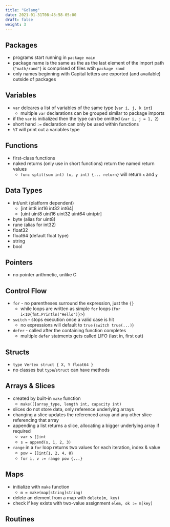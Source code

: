 ```yaml
---
title: "Golang"
date: 2021-01-31T08:43:58-05:00
draft: false
weight: 3
---
```



## Packages
- programs start running in `package main`
- package name is the same as the as the last element of the import path (`"math/rand"`) is comprised of files wtih `package rand`
- only names beginning with Capital letters are exported (and available) outside of packages

## Variables
- `var` delcares a list of variables of the same type (`var i, j, k int`)
    - multiple `var` declarations can be grouped similar to package imports
- if the `var` is initialized then the type can be omitted (`var i, j = 1, 2`)
- short hand `:=` declaration can only be used within functions
- `%T` will print out a variables type

## Functions
- first-class functions
- naked returns (only use in short functions) return the named return values 
    - `func split(sum int) (x, y int) {... return}` will return `x` and `y`

## Data Types
- int/unit (platform dependent)
    - [int  int8  int16  int32  int64]
    - [uint uint8 uint16 uint32 uint64 uintptr]
- byte (alias for uint8)
- rune (alias for int32)
- float32
- float64 (default float type)
- string
- bool

## Pointers
- no pointer arithmetic, unlike C

## Control Flow
- `for` - no parentheses surround the expression, just the `{}`
    - while loops are written as simple `for` loops (`for i<10{fmt.Println("Hello")}`>)
- `switch` - stops execution once a valid case is hit
    - no expressions will default to `true` (`switch true(...)`)
- `defer` - called after the containing function completes
    - multiple `defer` statments gets called LIFO (last in, first out)

## Structs
- `type Vertex struct { X, Y float64 }`
- no classes but `type`/`struct` can have methods

## Arrays & Slices
- created by built-in `make` function
    - `make([]array_type, length int, capacity int)`
- slices do not store data, only reference underlying arrays
- changing a slice updates the referenced array and any other slice referencing that array
- appending a list returns a slice, allocating a bigger underlying array if required
    - `var s []int`
    - `s = append(s, 1, 2, 3)`
- `range` in a `for` loop returns two values for each iteration, index & value
    - `pow = []int{1, 2, 4, 8}`
    - `for i, v := range pow {...}`

## Maps
- initialize with `make` function
    - `m = make(map[string]string)`
- delete an element from a map with `delete(m, key)`
- check if key exists with two-value assignment `elem, ok := m[key]`


## Routines
